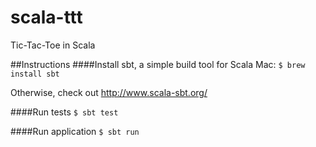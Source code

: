 scala-ttt
=========

Tic-Tac-Toe in Scala

##Instructions
####Install sbt, a simple build tool for Scala
Mac: `$ brew install sbt`

Otherwise, check out http://www.scala-sbt.org/

####Run tests
`$ sbt test`

####Run application
`$ sbt run`
